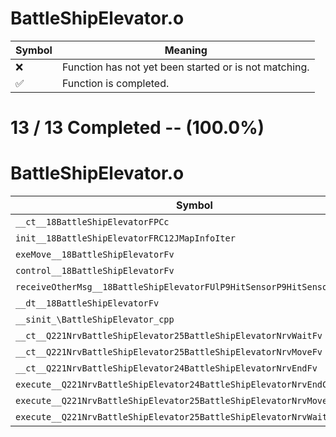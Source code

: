 # BattleShipElevator.o
| Symbol | Meaning 
| ------------- | ------------- 
| :x: | Function has not yet been started or is not matching. 
| :white_check_mark: | Function is completed. 


# 13 / 13 Completed -- (100.0%)
# BattleShipElevator.o
| Symbol | Decompiled? |
| ------------- | ------------- |
| `__ct__18BattleShipElevatorFPCc` | :white_check_mark: |
| `init__18BattleShipElevatorFRC12JMapInfoIter` | :white_check_mark: |
| `exeMove__18BattleShipElevatorFv` | :white_check_mark: |
| `control__18BattleShipElevatorFv` | :white_check_mark: |
| `receiveOtherMsg__18BattleShipElevatorFUlP9HitSensorP9HitSensor` | :white_check_mark: |
| `__dt__18BattleShipElevatorFv` | :white_check_mark: |
| `__sinit_\BattleShipElevator_cpp` | :white_check_mark: |
| `__ct__Q221NrvBattleShipElevator25BattleShipElevatorNrvWaitFv` | :white_check_mark: |
| `__ct__Q221NrvBattleShipElevator25BattleShipElevatorNrvMoveFv` | :white_check_mark: |
| `__ct__Q221NrvBattleShipElevator24BattleShipElevatorNrvEndFv` | :white_check_mark: |
| `execute__Q221NrvBattleShipElevator24BattleShipElevatorNrvEndCFP5Spine` | :white_check_mark: |
| `execute__Q221NrvBattleShipElevator25BattleShipElevatorNrvMoveCFP5Spine` | :white_check_mark: |
| `execute__Q221NrvBattleShipElevator25BattleShipElevatorNrvWaitCFP5Spine` | :white_check_mark: |
